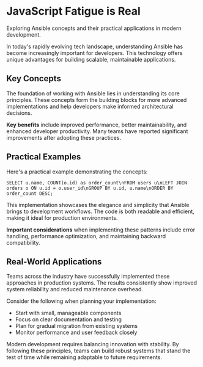 # JavaScript Fatigue is Real

Exploring Ansible concepts and their practical applications in modern development.

In today's rapidly evolving tech landscape, understanding Ansible has become increasingly important for developers. This technology offers unique advantages for building scalable, maintainable applications.

## Key Concepts

The foundation of working with Ansible lies in understanding its core principles. These concepts form the building blocks for more advanced implementations and help developers make informed architectural decisions.

**Key benefits** include improved performance, better maintainability, and enhanced developer productivity. Many teams have reported significant improvements after adopting these practices.

## Practical Examples

Here's a practical example demonstrating the concepts:

<pre><code>SELECT u.name, COUNT(o.id) as order_count\nFROM users u\nLEFT JOIN orders o ON u.id = o.user_id\nGROUP BY u.id, u.name\nORDER BY order_count DESC;</code></pre>

This implementation showcases the elegance and simplicity that Ansible brings to development workflows. The code is both readable and efficient, making it ideal for production environments.

**Important considerations** when implementing these patterns include error handling, performance optimization, and maintaining backward compatibility.

## Real-World Applications

Teams across the industry have successfully implemented these approaches in production systems. The results consistently show improved system reliability and reduced maintenance overhead.

Consider the following when planning your implementation:

- Start with small, manageable components
- Focus on clear documentation and testing
- Plan for gradual migration from existing systems
- Monitor performance and user feedback closely

Modern development requires balancing innovation with stability. By following these principles, teams can build robust systems that stand the test of time while remaining adaptable to future requirements.
